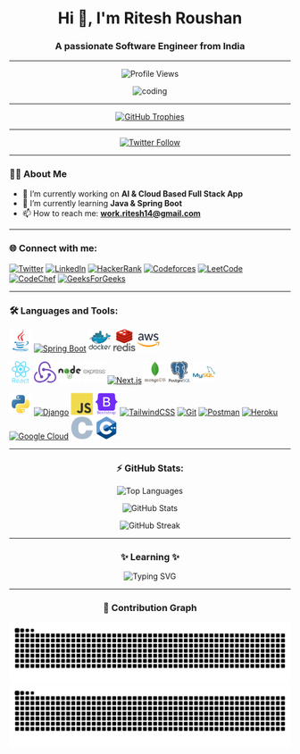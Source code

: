 <h1 align="center">Hi 👋, I'm Ritesh Roushan</h1>
<h3 align="center">A passionate Software Engineer from India</h3>

---

<!-- Profile Views -->
<p align="center"> 
  <img src="https://komarev.com/ghpvc/?username=ritesh1408&label=Profile%20views&color=0e75b6&style=flat" alt="Profile Views" /> 
</p>

<!-- Coding GIF -->
<div align="center">
  <img alt="coding" width="500" height="300" src="https://gifdb.com/images/high/animated-chock-coding-c78f6elj32sfoi8q.gif">
</div>

---

<!-- GitHub Trophies -->
<p align="center"> 
  <a href="https://github.com/ryo-ma/github-profile-trophy">
    <img src="https://github-profile-trophy.vercel.app/?username=ritesh1408&theme=dracula&row=1&column=7" alt="GitHub Trophies" />
  </a> 
</p>

---

<!-- Twitter -->
<p align="center"> 
  <a href="https://twitter.com/riteshroushan7" target="blank">
    <img src="https://img.shields.io/twitter/follow/riteshroushan7?logo=twitter&style=for-the-badge" alt="Twitter Follow" />
  </a> 
</p>

---

<!-- About Me -->
### 👨‍💻 About Me  
- 🔭 I’m currently working on **AI & Cloud Based Full Stack App**  
- 🌱 I’m currently learning **Java & Spring Boot**  
- 📫 How to reach me: **work.ritesh14@gmail.com**  

---

<!-- Connect -->
<h3 align="left">🌐 Connect with me:</h3>
<p align="left">
<a href="https://twitter.com/riteshroushan7" target="blank"><img align="center" src="https://raw.githubusercontent.com/rahuldkjain/github-profile-readme-generator/master/src/images/icons/Social/twitter.svg" alt="Twitter" height="30" width="40" /></a>
<a href="https://linkedin.com/in/riteshroushan14" target="blank"><img align="center" src="https://raw.githubusercontent.com/rahuldkjain/github-profile-readme-generator/master/src/images/icons/Social/linked-in-alt.svg" alt="LinkedIn" height="30" width="40" /></a>
<a href="https://www.hackerrank.com/riteshroushanmb1" target="blank"><img align="center" src="https://raw.githubusercontent.com/rahuldkjain/github-profile-readme-generator/master/src/images/icons/Social/hackerrank.svg" alt="HackerRank" height="30" width="40" /></a>
<a href="https://codeforces.com/profile/rr1408" target="blank"><img align="center" src="https://raw.githubusercontent.com/rahuldkjain/github-profile-readme-generator/master/src/images/icons/Social/codeforces.svg" alt="Codeforces" height="30" width="40" /></a>
<a href="https://www.leetcode.com/rr1408" target="blank"><img align="center" src="https://raw.githubusercontent.com/rahuldkjain/github-profile-readme-generator/master/src/images/icons/Social/leet-code.svg" alt="LeetCode" height="30" width="40" /></a>
<a href="https://www.codechef.com/users/ritesh142001" target="blank"><img align="center" src="https://cdn.jsdelivr.net/npm/simple-icons@3.1.0/icons/codechef.svg" alt="CodeChef" height="30" width="40" /></a>
<a href="https://auth.geeksforgeeks.org/user/riteshroushan" target="blank"><img align="center" src="https://raw.githubusercontent.com/rahuldkjain/github-profile-readme-generator/master/src/images/icons/Social/geeks-for-geeks.svg" alt="GeeksForGeeks" height="30" width="40" /></a>
</p>

---

<!-- Languages & Tools -->
<h3 align="left">🛠️ Languages and Tools:</h3>
<p align="left"> 
  <!-- Core -->
  <a href="https://www.java.com" target="_blank"><img src="https://raw.githubusercontent.com/devicons/devicon/master/icons/java/java-original.svg" alt="Java" width="40" height="40"/></a>
  <a href="https://spring.io/projects/spring-boot" target="_blank"><img src="https://www.vectorlogo.zone/logos/springio/springio-icon.svg" alt="Spring Boot" width="40" height="40"/></a>
  <a href="https://www.docker.com/" target="_blank"><img src="https://raw.githubusercontent.com/devicons/devicon/master/icons/docker/docker-original-wordmark.svg" alt="Docker" width="40" height="40"/></a>
  <a href="https://redis.io" target="_blank"><img src="https://raw.githubusercontent.com/devicons/devicon/master/icons/redis/redis-original-wordmark.svg" alt="Redis" width="40" height="40"/></a>
  <a href="https://aws.amazon.com" target="_blank"><img src="https://raw.githubusercontent.com/devicons/devicon/master/icons/amazonwebservices/amazonwebservices-original-wordmark.svg" alt="AWS" width="40" height="40"/></a>
  
  <!-- Web & DB -->
  <a href="https://reactjs.org/" target="_blank"><img src="https://raw.githubusercontent.com/devicons/devicon/master/icons/react/react-original-wordmark.svg" alt="React" width="40" height="40"/></a>
  <a href="https://redux.js.org" target="_blank"><img src="https://raw.githubusercontent.com/devicons/devicon/master/icons/redux/redux-original.svg" alt="Redux" width="40" height="40"/></a>
  <a href="https://nodejs.org" target="_blank"><img src="https://raw.githubusercontent.com/devicons/devicon/master/icons/nodejs/nodejs-original-wordmark.svg" alt="Node.js" width="40" height="40"/></a>
  <a href="https://expressjs.com" target="_blank"><img src="https://raw.githubusercontent.com/devicons/devicon/master/icons/express/express-original-wordmark.svg" alt="Express.js" width="40" height="40"/></a>
  <a href="https://nextjs.org/" target="_blank"><img src="https://cdn.worldvectorlogo.com/logos/nextjs-2.svg" alt="Next.js" width="40" height="40"/></a>
  <a href="https://www.mongodb.com/" target="_blank"><img src="https://raw.githubusercontent.com/devicons/devicon/master/icons/mongodb/mongodb-original-wordmark.svg" alt="MongoDB" width="40" height="40"/></a>
  <a href="https://www.postgresql.org" target="_blank"><img src="https://raw.githubusercontent.com/devicons/devicon/master/icons/postgresql/postgresql-original-wordmark.svg" alt="PostgreSQL" width="40" height="40"/></a>
  <a href="https://www.mysql.com/" target="_blank"><img src="https://raw.githubusercontent.com/devicons/devicon/master/icons/mysql/mysql-original-wordmark.svg" alt="MySQL" width="40" height="40"/></a>
  
  <!-- Others -->
  <a href="https://www.python.org" target="_blank"><img src="https://raw.githubusercontent.com/devicons/devicon/master/icons/python/python-original.svg" alt="Python" width="40" height="40"/></a>
  <a href="https://www.djangoproject.com/" target="_blank"><img src="https://cdn.worldvectorlogo.com/logos/django.svg" alt="Django" width="40" height="40"/></a>
  <a href="https://developer.mozilla.org/en-US/docs/Web/JavaScript" target="_blank"><img src="https://raw.githubusercontent.com/devicons/devicon/master/icons/javascript/javascript-original.svg" alt="JavaScript" width="40" height="40"/></a>
  <a href="https://getbootstrap.com" target="_blank"><img src="https://raw.githubusercontent.com/devicons/devicon/master/icons/bootstrap/bootstrap-plain-wordmark.svg" alt="Bootstrap" width="40" height="40"/></a>
  <a href="https://tailwindcss.com/" target="_blank"><img src="https://www.vectorlogo.zone/logos/tailwindcss/tailwindcss-icon.svg" alt="TailwindCSS" width="40" height="40"/></a>
  <a href="https://git-scm.com/" target="_blank"><img src="https://www.vectorlogo.zone/logos/git-scm/git-scm-icon.svg" alt="Git" width="40" height="40"/></a>
  <a href="https://postman.com" target="_blank"><img src="https://www.vectorlogo.zone/logos/getpostman/getpostman-icon.svg" alt="Postman" width="40" height="40"/></a>
  <a href="https://heroku.com" target="_blank"><img src="https://www.vectorlogo.zone/logos/heroku/heroku-icon.svg" alt="Heroku" width="40" height="40"/></a>
  <a href="https://cloud.google.com" target="_blank"><img src="https://www.vectorlogo.zone/logos/google_cloud/google_cloud-icon.svg" alt="Google Cloud" width="40" height="40"/></a>
  <a href="https://www.cprogramming.com/" target="_blank"><img src="https://raw.githubusercontent.com/devicons/devicon/master/icons/c/c-original.svg" alt="C" width="40" height="40"/></a>
  <a href="https://www.w3schools.com/cpp/" target="_blank"><img src="https://raw.githubusercontent.com/devicons/devicon/master/icons/cplusplus/cplusplus-original.svg" alt="C++" width="40" height="40"/></a>
</p>

---

<!-- GitHub Stats -->
<h3 align="center">⚡ GitHub Stats:</h3>
<p align="center">
  <img src="https://github-readme-stats.vercel.app/api/top-langs?username=ritesh1408&show_icons=true&locale=en&layout=compact&theme=tokyonight" alt="Top Languages" />
</p>
<p align="center">
  <img src="https://github-readme-stats.vercel.app/api?username=ritesh1408&show_icons=true&locale=en&theme=tokyonight" alt="GitHub Stats" />
</p>
<p align="center">
  <img src="https://github-readme-streak-stats.herokuapp.com/?user=ritesh1408&theme=tokyonight" alt="GitHub Streak" />
</p>

---

<!-- Typing Animation -->
<h3 align="center">✨ Learning ✨</h3>
<div align="center">
  <img src="https://readme-typing-svg.herokuapp.com?size=24&color=36BCF7&lines=Full+Stack+Developer;Cloud+%26+AI+Enthusiast;MERN+%2B+SpringBoot+%2B+Microservices;Always+Learning+New+Tech+🚀" alt="Typing SVG" />
</div>

---

<!-- Snake Contribution -->
<h3 align="center">🐍 Contribution Graph </h3>
<p align="center">
  <img src="https://raw.githubusercontent.com/Ritesh1408/Ritesh1408/output/github-snake.svg#gh-light-mode-only" alt="Snake animation" />
  <img src="https://raw.githubusercontent.com/Ritesh1408/Ritesh1408/output/github-snake-dark.svg#gh-dark-mode-only" alt="Snake animation dark" />
</p>
